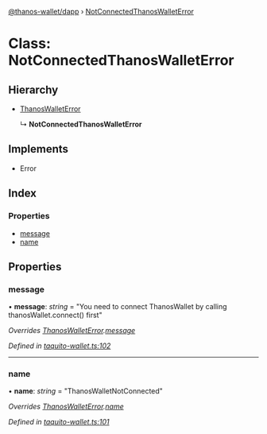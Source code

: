 [@thanos-wallet/dapp](../README.md) › [NotConnectedThanosWalletError](notconnectedthanoswalleterror.md)

# Class: NotConnectedThanosWalletError

## Hierarchy

* [ThanosWalletError](thanoswalleterror.md)

  ↳ **NotConnectedThanosWalletError**

## Implements

* Error

## Index

### Properties

* [message](notconnectedthanoswalleterror.md#message)
* [name](notconnectedthanoswalleterror.md#name)

## Properties

###  message

• **message**: *string* = "You need to connect ThanosWallet by calling thanosWallet.connect() first"

*Overrides [ThanosWalletError](thanoswalleterror.md).[message](thanoswalleterror.md#message)*

*Defined in [taquito-wallet.ts:102](https://github.com/madfish-solutions/thanoswallet-dapp/blob/bdc6bb6/src/taquito-wallet.ts#L102)*

___

###  name

• **name**: *string* = "ThanosWalletNotConnected"

*Overrides [ThanosWalletError](thanoswalleterror.md).[name](thanoswalleterror.md#name)*

*Defined in [taquito-wallet.ts:101](https://github.com/madfish-solutions/thanoswallet-dapp/blob/bdc6bb6/src/taquito-wallet.ts#L101)*
